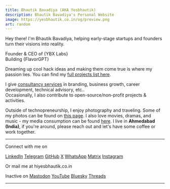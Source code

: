 ```yaml
---
title: Bhautik Bavadiya (AKA Yesbhautik)
description: Bhautik Bavadiya's Personal Website
image: https://yesbhautik.co.in/og/preview.png
art: random
---
```

Hey there! I'm Bhautik Bavadiya, helping early-stage startups and founders turn their visions into reality.

Founder & CEO of {YBX Labs}<br>
Building {FlavorGPT}<br>

Dreaming up cool hack ideas and making them come true is where my passion lies. You can find my [full projects list here](/projects).

I give [consultancy services](/chat) in branding, business growth, career development, technical advisory, etc..<br>
Occasionally, I also contribute to open-source/non-profit projects &amp; activities.

Outside of technopreneurship, I enjoy photography and traveling. Some of my photos can be found on [this page](/photos). I also love movies, dramas, and music - my media consumption can be found [here](/media). I live in **Ahmedabad (India)**, if you're around, please reach out and let's have some coffee or work together.

<div flex-auto />

---

Connect with me on

<p flex="~ gap-2 wrap" class="mt--2!">
  <a href="https://www.linkedin.com/in/yesbhautik" target="_blank"><span op75 i-simple-icons-linkedin /> LinkedIn</a>
  <a href="https://t.me/yesbhautik" target="_blank"><span op75 i-ri-telegram-fill /> Telegram</a>
  <a href="https://github.com/yesbhautik" target="_blank"><span op75 i-simple-icons-github /> GitHub</a>
  <a href="https://x.com/yesbhautik" target="_blank"><span op75 token-branded:elon /> X</a>
  <a href="https://wa.me/916353586391" target="_blank"><span op75 i-ri-whatsapp-fill /> WhatsApp</a>
  <a href="https://matrix.to/#/@yesbhautik:beeper.com" target="_blank"><span op75 i-simple-icons-matrix /> Matrix</a>
  <a href="https://www.instagram.com/yesbhautik" target="_blank"><span op75 i-simple-icons-instagram /> Instagram</a>
</p>

Or mail me at <span font-mono>hi<span i-carbon-at/>yesbhautik.co.in</span>

Inactive on <span flex="~ inline gap-2 wrap">
  <a href="https://elk.zone/fosstodon.org/@yesbhautik" target="_blank"><span op75 i-simple-icons-mastodon/> Mastodon</a>
  <a href="https://www.youtube.com/yesbhautik" target="_blank"><span op75 i-simple-icons-youtube /> YouTube</a>
  <a href="https://bsky.app/profile/yesbhautik.co.in" target="_blank"><span op75 i-ri-bluesky-fill /> Bluesky</a>
  <a href="https://www.threads.net/@yesbhautik" target="_blank"><span op75 i-ri-threads-line /> Threads</a>
</span>

---

<SponsorButtons />
